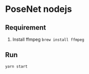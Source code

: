 # PoseNet nodejs

## Requirement
1. Install ffmpeg `brew install ffmpeg`

## Run

```js
yarn start
```